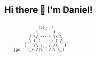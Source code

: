 # Hi there 👋 I'm Daniel!
```

               (.)_(.)
            _ (   _   ) _
           / \/`-----'\/ \
         __\ ( (     ) ) /__
         )   /\ \._./ /\   (
    jgs   )_/ /|\   /|\ \_(
```

<!--
**danielq987/danielq987** is a ✨ _special_ ✨ repository because its `README.md` (this file) appears on your GitHub profile.

Here are some ideas to get you started:

- 🔭 I’m currently working on ...
- 🌱 I’m currently learning ...
- 👯 I’m looking to collaborate on ...
- 🤔 I’m looking for help with ...
- 💬 Ask me about ...
- 📫 How to reach me: ...
- 😄 Pronouns: ...
- ⚡ Fun fact: ...
-->

